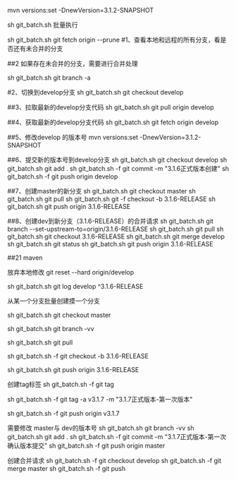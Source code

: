 mvn versions:set -DnewVersion=3.1.2-SNAPSHOT


sh git_batch.sh 批量执行

sh git_batch.sh git fetch origin --prune
#1、查看本地和远程的所有分支，看是否还有未合并的分支

##2 如果存在未合并的分支，需要进行合并处理

sh git_batch.sh git branch -a

#2、切换到develop分支
sh git_batch.sh git checkout develop

##3、拉取最新的develop分支代码
sh git_batch.sh git pull origin develop

##4、获取最新的develop分支代码
sh git_batch.sh git fetch origin develop

##5、修改develop 的版本号
mvn versions:set -DnewVersion=3.1.2-SNAPSHOT

##6、提交新的版本号到develop分支
sh git_batch.sh git checkout develop
sh git_batch.sh git add .
sh git_batch.sh -f git commit -m "3.1.6正式版本创建"
sh git_batch.sh -f git push origin develop

##7、创建master的新分支
sh git_batch.sh git checkout master
sh git_batch.sh git pull
sh git_batch.sh git -f checkout -b 3.1.6-RELEASE
sh git_batch.sh git push origin 3.1.6-RELEASE

##8、创建dev到新分支（3.1.6-RELEASE）的合并请求
sh git_batch.sh git branch --set-upstream-to=origin/3.1.6-RELEASE
sh git_batch.sh git pull
sh git_batch.sh git checkout 3.1.6-RELEASE
sh git_batch.sh git merge develop 
sh git_batch.sh git status
sh git_batch.sh git push origin 3.1.6-RELEASE

##21 maven

放弃本地修改
git reset --hard origin/develop



sh git_batch.sh git log develop ^3.1.6-RELEASE





从某一个分支批量创建摸一个分支

sh git_batch.sh git checkout master

sh git_batch.sh git branch -vv 

sh git_batch.sh git pull

sh git_batch.sh -f git checkout -b 3.1.6-RELEASE

sh git_batch.sh git push origin 3.1.6-RELEASE





创建tag标签
sh git_batch.sh -f git tag

sh git_batch.sh -f git tag -a v3.1.7 -m "3.1.7正式版本-第一次版本"

sh git_batch.sh -f git push origin v3.1.7





需要修改 master与  dev的版本号
sh git_batch.sh git branch -vv 
sh git_batch.sh git add .
sh git_batch.sh -f git commit -m "3.1.7正式版本-第一次确认版本提交"
sh git_batch.sh -f git push origin master





创建合并请求
sh git_batch.sh -f git checkout develop
sh git_batch.sh -f git merge master
sh git_batch.sh -f git push